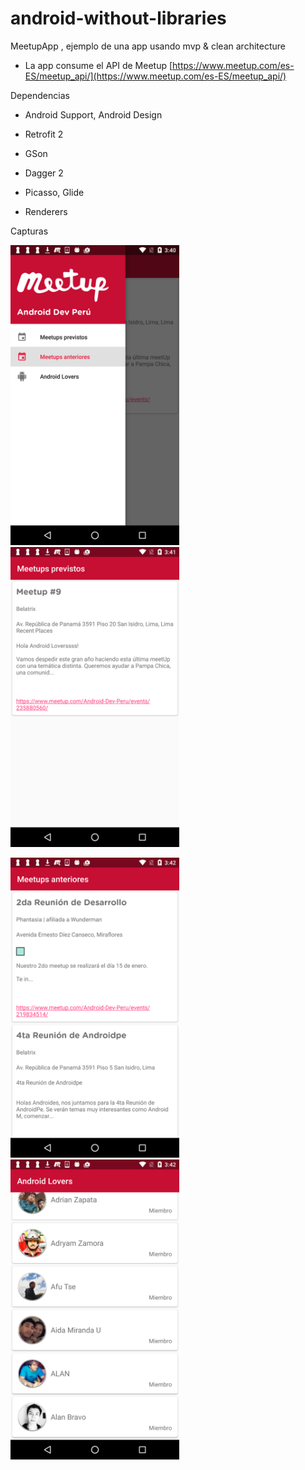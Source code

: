 # android-without-libraries

MeetupApp , ejemplo de una app usando mvp & clean architecture 

* La app consume el API de Meetup [https://www.meetup.com/es-ES/meetup_api/](https://www.meetup.com/es-ES/meetup_api/)

Dependencias

- Android Support, Android Design

- Retrofit 2

- GSon

- Dagger 2

- Picasso, Glide

- Renderers

Capturas 

<img src=https://github.com/emedinaa/android-without-libraries/blob/dev/screenshoots/screenshot1.png
height="480"/>    
<img src=https://github.com/emedinaa/android-without-libraries/blob/dev/screenshoots/screenshot2.png
height="480"/>

<img src=https://github.com/emedinaa/android-without-libraries/blob/dev/screenshoots/screenshot3.png
height="480"/>    
<img src=https://github.com/emedinaa/android-without-libraries/blob/dev/screenshoots/screenshot4.png
height="480"/>
